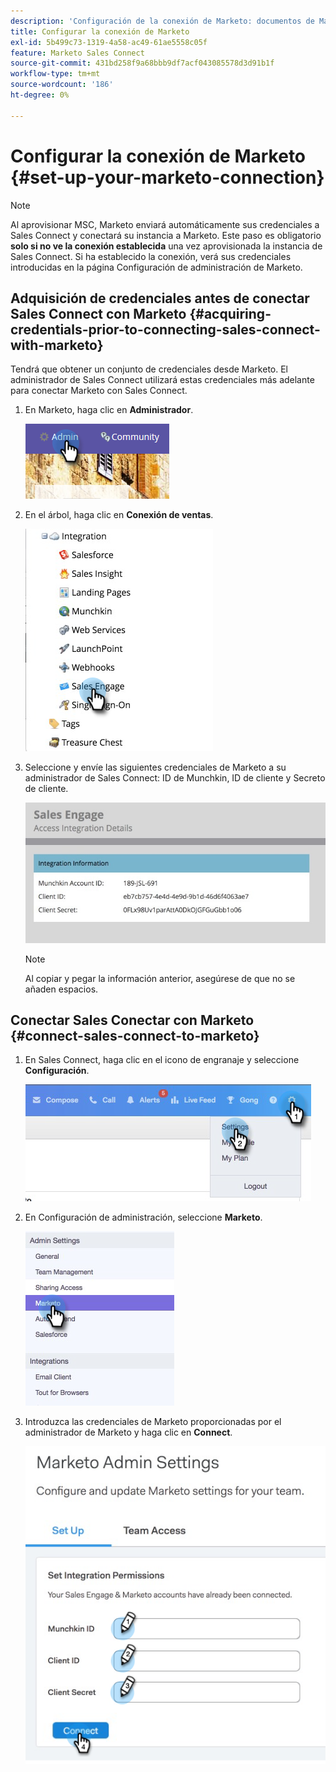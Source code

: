 ```yaml
---
description: 'Configuración de la conexión de Marketo: documentos de Marketo, documentación del producto'
title: Configurar la conexión de Marketo
exl-id: 5b499c73-1319-4a58-ac49-61ae5558c05f
feature: Marketo Sales Connect
source-git-commit: 431bd258f9a68bbb9df7acf043085578d3d91b1f
workflow-type: tm+mt
source-wordcount: '186'
ht-degree: 0%

---
```


# Configurar la conexión de Marketo {#set-up-your-marketo-connection}

>[!NOTE]
>
>Al aprovisionar MSC, Marketo enviará automáticamente sus credenciales a Sales Connect y conectará su instancia a Marketo. Este paso es obligatorio **solo si no ve la conexión establecida** una vez aprovisionada la instancia de Sales Connect. Si ha establecido la conexión, verá sus credenciales introducidas en la página Configuración de administración de Marketo.

## Adquisición de credenciales antes de conectar Sales Connect con Marketo {#acquiring-credentials-prior-to-connecting-sales-connect-with-marketo}

Tendrá que obtener un conjunto de credenciales desde Marketo. El administrador de Sales Connect utilizará estas credenciales más adelante para conectar Marketo con Sales Connect.

1. En Marketo, haga clic en **Administrador**.

   ![](assets/manually-set-up-your-marketo-connection-1.png)

1. En el árbol, haga clic en **Conexión de ventas**.

   ![](assets/manually-set-up-your-marketo-connection-2.png)

1. Seleccione y envíe las siguientes credenciales de Marketo a su administrador de Sales Connect: ID de Munchkin, ID de cliente y Secreto de cliente.

   ![](assets/manually-set-up-your-marketo-connection-3.jpg)

   >[!NOTE]
   >
   >Al copiar y pegar la información anterior, asegúrese de que no se añaden espacios.

## Conectar Sales Conectar con Marketo {#connect-sales-connect-to-marketo}

1. En Sales Connect, haga clic en el icono de engranaje y seleccione **Configuración**.

   ![](assets/manually-set-up-your-marketo-connection-4.png)

1. En Configuración de administración, seleccione **Marketo**.

   ![](assets/manually-set-up-your-marketo-connection-5.png)

1. Introduzca las credenciales de Marketo proporcionadas por el administrador de Marketo y haga clic en **Connect**.

   ![](assets/manually-set-up-your-marketo-connection-6.png)
